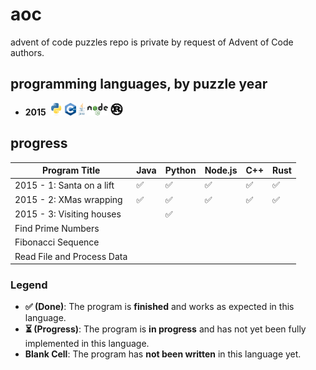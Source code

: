 # aoc
advent of code puzzles
repo is private by request of Advent of Code authors.

## programming languages, by puzzle year
* **2015** &nbsp;<img src="./logos/python-logo.svg" height="20"> <img src="./logos/cpp-logo.svg" height="20"> <img src="./logos/java-logo.svg" height="20"> <img src="./logos/node-logo.svg" height="20"> <img src="./logos/rust-logo.svg" height="20">


## progress

| Program Title                     | Java | Python | Node.js | C++ | Rust |
|-----------------------------------|------|--------|---------|-----|---------|
| 2015 - 1: Santa on a lift         | ✅   | ✅     | ✅      | ✅  | ✅      |
| 2015 - 2: XMas wrapping           | ✅   | ✅     | ✅      | ✅  | ✅      |
| 2015 - 3: Visiting houses         |      | ✅     |         |     |         |
| Find Prime Numbers                |      |        |         |     |         |
| Fibonacci Sequence                |      |        |         |     |         |
| Read File and Process Data        |      |        |         |     |         |

### Legend

- **✅ (Done)**: The program is **finished** and works as expected in this language.
- **⏳ (Progress)**: The program is **in progress** and has not yet been fully implemented in this language.
- **Blank Cell**: The program has **not been written** in this language yet.
